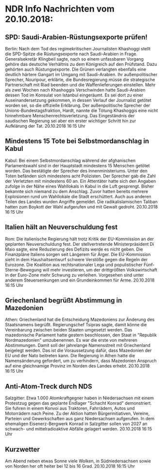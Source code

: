 # NDR Info Nachrichten vom 20.10.2018:


## SPD: Saudi-Arabien-Rüstungsexporte prüfen!
Berlin: Nach dem Tod des regimekritischen Journalisten Khashoggi stellt die SPD-Spitze die Rüstungsexporte nach Saudi-Arabien in Frage. Generalsekretär Klingbeil sagte, nach so einem unfassbaren Vorgang gehöre das deutsche Verhältnis zu dem Königreich auf den Prüfstand. Dazu gehörten auch Rüstungsexporte. Die Grünen verlangten ebenfalls eine deutlich härtere Gangart im Umgang mit Saudi-Arabien. Ihr außenpolitischer Sprecher, Nouripour, erklärte, die Bundesregierung müsse die strategische Partnerschaft mit Riad beenden und die Waffenlieferungen einstellen. Mehr als zwei Wochen nach Khashoggis Verschwinden hatte Saudi-Arabien dessen Tod im Konsulat von Istanbul eingeräumt. Es sei dort zu einer Auseinandersetzung gekommen, in dessen Verlauf der Journalist getötet worden sei, so die offizielle Erklärung. Der außenpolitische Sprecher der Unions-Bundestagsfraktion, Hardt, nannte die Tötung Khashoggis eine nicht hinnehmbare Menschenrechtsverletzung. Das Eingeständnis der saudischen Regierung sei aber ein erster wichtiger Schritt hin zur Aufklärung der Tat. 20.10.2018 16:15 Uhr 

## Mindestens 15 Tote bei Selbstmordanschlag in Kabul
Kabul: Bei einem Selbstmordanschlag während der afghanischen Parlamentswahl sind in der Hauptstadt mindestens 15 Menschen getötet worden. Das bestätigte der Sprecher des Innenministeriums. Unter den Toten befänden sich mindestens acht Polizisten. Der Sprecher gab die Zahl der Verletzten mit mindestens 60 an. Ein Attentäter hatte sich den Angaben zufolge in der Nähe eines Wahllokals in Kabul in die Luft gesprengt. Bisher bekannte sich niemand zu dem Anschlag. Zuvor hatten bereits mehrere Explosionen rund um Wahllokale die Stadt erschüttert. Auch aus anderen Teilen des Landes wurden Angriffe gemeldet. Die radikalislamischen Taliban hatten zum Boykott der Wahl aufgerufen und mit Gewalt gedroht. 20.10.2018 16:15 Uhr 

## Italien hält an Neuverschuldung fest
Rom: Die italienische Regierung hält trotz Kritik der EU-Kommission an der geplanten Neuverschuldung fest. Der stellvertretende Ministerpräsident Di Maio sagte, eine Reduzierung des Defizits werde es nicht geben. Die Finanzpläne Italiens sorgen seit Längerem für Ärger. Die EU-Kommission sieht in dem Haushaltsentwurf schwere Verstöße gegen die Regeln der Eurozone. Die Koalition aus rechtsnationaler Lega und populistischer Fünf-Sterne-Bewegung will mehr investieren, um der drittgrößten Volkswirtschaft in der Euro-Zone mehr Schwung zu verleihen. Vorgesehen sind unter anderem Steuersenkungen und ein Grundeinkommen für Arme. 20.10.2018 16:15 Uhr 

## Griechenland begrüßt Abstimmung in Mazedonien
Athen: Griechenland hat die Entscheidung Mazedoniens zur Änderung des Staatsnamens begrüßt. Regierungschef Tsipras sagte, damit könne die Vereinbarung zwischen beiden Staaten umgesetzt werden. Das mazedonische Parlament hatte gestern beschlossen, den Staat in "Republik Nordmazedonien" umzubenennen. Es war die erste von mehreren Abstimmungen. Damit soll der jahrelange Namensstreit mit Griechenland beigelegt werden. Das ist die Voraussetzung dafür, dass Mazedonien der EU und der Nato beitreten kann. Die Regierung in Athen hatte die Namensänderung gefordert, um zu verhindern, dass Mazedonien Anspruch auf eine gleichnamige Provinz im Norden des Landes erhebt. 20.10.2018 16:15 Uhr 

## Anti-Atom-Treck durch NDS
Salzgitter: Etwa 1.000 Atomkraftgegner haben in Niedersachsen mit einem Protestzug gegen das geplante Endlager "Schacht Konrad" demonstriert. Sie fuhren in einem Konvoi aus Traktoren, Fahrrädern, Autos und Motorrädern nach Peine. Zu der Aktion hatten Bürgerinitiativen, Vereine, Parteien und Gewerkschaften aus ganz Niedersachsen aufgerufen. In dem ehemaligen Eisenerz-Bergwerk Konrad in Salzgitter sollen von 2027 an schwach- und mittelradioaktive Abfälle gelagert werden. 20.10.2018 16:15 Uhr 

## Kurzwetter
Am Abend neben etwas Sonne viele Wolken, in Südniedersachsen sowie von Norden her oft heiter bei 12 bis 16 Grad. 20.10.2018 16:15 Uhr 
